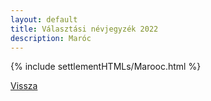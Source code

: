 ```yaml
---
layout: default
title: Választási névjegyzék 2022
description: Maróc
---
```


{% include settlementHTMLs/Marooc.html %}

[Vissza](../)